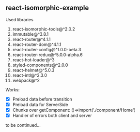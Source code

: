 ## react-isomorphic-example ##


Used libraries

 1. react-isomorphic-tools@^2.0.2
 2. immutable@^3.8.1
 3. react-router@^4.1.1
 4. react-router-dom@^4.1.1
 5. react-router-config@^1.0.0-beta.3
 6. react-router-redux@^5.0.0-alpha.6
 7. react-hot-loader@^3
 8. styled-components@^2.0.0
 9. react-helmet@^5.0.3
 10. react-intl@^2.3.0
 11. webpack@^2

Works:

 - [x] Preload data before transition
 - [x] Preload data for ServerSide
 - [x] Chunks over getComponent: ()=>import('./component/Home')
 - [x] Handler of errors both client and server
 
to be continued...